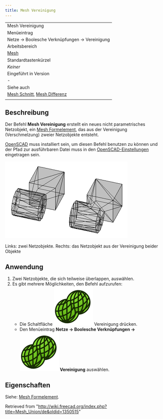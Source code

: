 ```yaml
---
title: Mesh Vereinigung
---
```


|                                                                                                                          |
| ------------------------------------------------------------------------------------------------------------------------ |
| Mesh Vereinigung                                                                                                         |
| Menüeintrag                                                                                                              |
| Netze → Boolesche Verknüpfungen → Vereinigung                                                                            |
| Arbeitsbereich                                                                                                           |
| [Mesh](/Mesh_Workbench/de "Mesh Workbench/de")                                                                           |
| Standardtastenkürzel                                                                                                     |
| _Keiner_                                                                                                                 |
| Eingeführt in Version                                                                                                    |
| -                                                                                                                        |
| Siehe auch                                                                                                               |
| [Mesh Schnitt](/Mesh_Intersection/de "Mesh Intersection/de"), [Mesh Differenz](/Mesh_Difference/de "Mesh Difference/de") |
|                                                                                                                          |

## Beschreibung

Der Befehl **Mesh Vereinigung** erstellt ein neues nicht parametrisches Netzobjekt, ein [Mesh Formelement](/Mesh_Feature/de "Mesh Feature/de"), das aus der Vereinigung (Verschmelzung) zweier Netzobjekte entsteht.

[OpenSCAD](http://www.openscad.org/) muss installiert sein, um diesen Befehl benutzen zu können und der Pfad zur ausführbaren Datei muss in den [OpenSCAD-Einstellungen](/OpenSCAD_Preferences/de "OpenSCAD Preferences/de") eingetragen sein.

![](/src/assets/images/Mesh_Union_example.png)

Links: zwei Netzobjekte. Rechts: das Netzobjekt aus der Vereinigung beider Objekte

## Anwendung

1. Zwei Netzobjekte, die sich teilweise überlappen, auswählen.
2. Es gibt mehrere Möglichkeiten, den Befehl aufzurufen:
   - Die Schaltfläche ![](/src/assets/images/Mesh_Union.svg) Vereinigung drücken.
   - Den Menüeintrag **Netze → Boolesche Verknüpfungen → ![](/src/assets/images/Mesh_Union.svg) Vereinigung** auswählen.

## Eigenschaften

Siehe: [Mesh Formelement](/Mesh_Feature/de "Mesh Feature/de").

Retrieved from "<http://wiki.freecad.org/index.php?title=Mesh_Union/de&oldid=1350515>"

